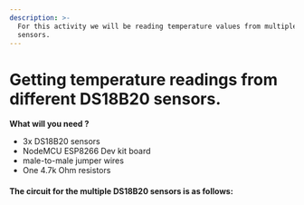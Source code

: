 ```yaml
---
description: >-
  For this activity we will be reading temperature values from multiple DS18B20
  sensors.
---
```


# Getting temperature readings from different DS18B20 sensors.

**What will you need ?**

* 3x DS18B20 sensors
* NodeMCU ESP8266 Dev kit board 
* male-to-male jumper wires
* One 4.7k Ohm resistors

#### The circuit for the multiple DS18B20 sensors is as follows:





